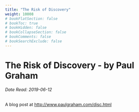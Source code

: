 ```yaml
---
title: "The Risk of Discovery"
weight: 10008
# bookFlatSection: false
# bookToc: true
# bookHidden: false
# bookCollapseSection: false
# bookComments: false
# bookSearchExclude: false
---
```


# The Risk of Discovery - by Paul Graham

###### Date Read: 2019-06-12

A blog post at http://www.paulgraham.com/disc.html
